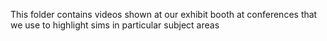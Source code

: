 This folder contains videos shown at our exhibit booth at conferences that we use to highlight sims in particular subject areas
